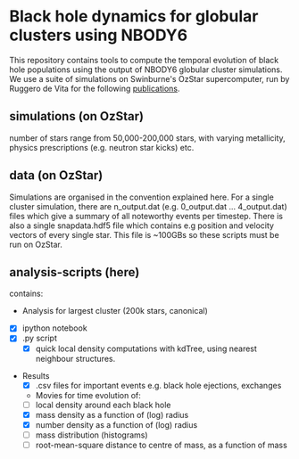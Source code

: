 # Black hole dynamics for globular clusters using NBODY6

This repository contains tools to compute the temporal evolution of black hole populations using the output of NBODY6 globular cluster simulations.
We use a suite of simulations on Swinburne's OzStar supercomputer, run by Ruggero de Vita for the following [publications](https://ui.adsabs.harvard.edu/search/filter_author_facet_hier_fq_author=AND&filter_author_facet_hier_fq_author=author_facet_hier%3A%220%2Fde%20Vita%2C%20R%22&filter_author_facet_hier_fq_author=author_facet_hier%3A%220%2FMacLeod%2C%20M%22&filter_property_fq_property=AND&filter_property_fq_property=property%3A%22refereed%22&fq=%7B!type%3Daqp%20v%3D%24fq_author%7D&fq=%7B!type%3Daqp%20v%3D%24fq_property%7D&fq_author=(author_facet_hier%3A%220%2Fde%20Vita%2C%20R%22%20AND%20author_facet_hier%3A%220%2FMacLeod%2C%20M%22)&fq_property=(property%3A%22refereed%22)&p_=0&q=%20%20author%3A%22de%20Vita%22%20%20author%3A%22Trenti%22%20%20author%3A%22MacLeod%22&sort=date%20desc%2C%20bibcode%20desc).

## simulations (on OzStar)

number of stars range from 50,000-200,000 stars, with varying metallicity, physics prescriptions (e.g. neutron star kicks) etc.

## data (on OzStar)

Simulations are organised in the convention explained here.
For a single cluster simulation, there are n_output.dat (e.g. 0_output.dat ... 4_output.dat)
files which give a summary of all noteworthy events per timestep.
There is also a single snapdata.hdf5 file which contains e.g position and velocity vectors of every single star. This file is ~100GBs so these scripts must be run on OzStar.

## analysis-scripts (here)

contains:

-  Analysis for largest cluster (200k stars, canonical)
  - [x] ipython notebook
  - [x] .py script
    - [x] quick local density computations with kdTree, using nearest neighbour structures.
  - Results
    - [x] .csv files for important events e.g. black hole ejections, exchanges
    -  Movies for time evolution of:
    - [ ] local density around each black hole
    - [x] mass density as a function of (log) radius
    - [x] number density as a function of (log) radius
    - [ ] mass distribution (histograms)
    - [ ] root-mean-square distance to centre of mass, as a function of mass
